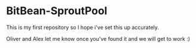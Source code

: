 # BitBean-SproutPool
  This is my first repository so I hope i've set this up accurately.
  
  Oliver and Alex let me know once you've found it and we will get to work :)

